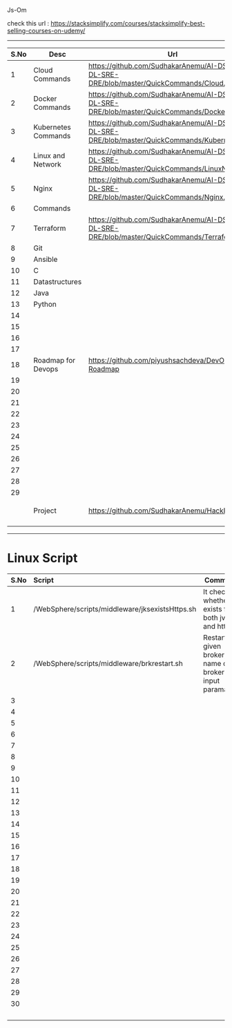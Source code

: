 Js-Om

check this url :
https://stacksimplify.com/courses/stacksimplify-best-selling-courses-on-udemy/

---


| S.No | Desc                | Url                                                                                         |                |
| ------ | --------------------- | --------------------------------------------------------------------------------------------- | ---------------- |
| 1    | Cloud Commands      | https://github.com/SudhakarAnemu/AI-DS-ML-DL-SRE-DRE/blob/master/QuickCommands/Cloud.md     |                |
| 2    | Docker Commands     | https://github.com/SudhakarAnemu/AI-DS-ML-DL-SRE-DRE/blob/master/QuickCommands/Docker.md    |                |
| 3    | Kubernetes Commands | https://github.com/SudhakarAnemu/AI-DS-ML-DL-SRE-DRE/blob/master/QuickCommands/Kubernets.md |                |
| 4    | Linux and Network   | https://github.com/SudhakarAnemu/AI-DS-ML-DL-SRE-DRE/blob/master/QuickCommands/LinuxNW.md   |                |
| 5    | Nginx               | https://github.com/SudhakarAnemu/AI-DS-ML-DL-SRE-DRE/blob/master/QuickCommands/Nginx.md     |                |
| 6    | Commands            |                                                                                             |                |
| 7    | Terraform           | https://github.com/SudhakarAnemu/AI-DS-ML-DL-SRE-DRE/blob/master/QuickCommands/Terraform.md |                |
| 8    | Git                 |                                                                                             |                |
| 9    | Ansible             |                                                                                             |                |
| 10   | C                   |                                                                                             |                |
| 11   | Datastructures      |                                                                                             |                |
| 12   | Java                |                                                                                             |                |
| 13   | Python              |                                                                                             |                |
| 14   |                     |                                                                                             |                |
| 15   |                     |                                                                                             |                |
| 16   |                     |                                                                                             |                |
| 17   |                     |                                                                                             |                |
| 18   | Roadmap for Devops  | https://github.com/piyushsachdeva/DevOps-Roadmap                                            |                |
| 19   |                     |                                                                                             |                |
| 20   |                     |                                                                                             |                |
| 21   |                     |                                                                                             |                |
| 22   |                     |                                                                                             |                |
| 23   |                     |                                                                                             |                |
| 24   |                     |                                                                                             |                |
| 25   |                     |                                                                                             |                |
| 26   |                     |                                                                                             |                |
| 27   |                     |                                                                                             |                |
| 28   |                     |                                                                                             |                |
| 29   |                     |                                                                                             |                |
|      |                     |                                                                                             |                |
|      | Project             | https://github.com/SudhakarAnemu/HackITOn2024                                               | AWS, Terraform |
|      |                     |                                                                                             |                |
|      |                     |                                                                                             |                |

---

# Linux Script


| S.No | Script                                          | Comments                                                                 |
| ------ | :------------------------------------------------ | -------------------------------------------------------------------------- |
| 1    | /WebSphere/scripts/middleware/jksexistsHttps.sh | It check whether jks exists for both jvm and https                       |
| 2    | /WebSphere/scripts/middleware/brkrestart.sh     | Restarts the given broker,<br /> name of the broker is input paramaeter. |
| 3    |                                                 |                                                                          |
| 4    |                                                 |                                                                          |
| 5    |                                                 |                                                                          |
| 6    |                                                 |                                                                          |
| 7    |                                                 |                                                                          |
| 8    |                                                 |                                                                          |
| 9    |                                                 |                                                                          |
| 10   |                                                 |                                                                          |
| 11   |                                                 |                                                                          |
| 12   |                                                 |                                                                          |
| 13   |                                                 |                                                                          |
| 14   |                                                 |                                                                          |
| 15   |                                                 |                                                                          |
| 16   |                                                 |                                                                          |
| 17   |                                                 |                                                                          |
| 18   |                                                 |                                                                          |
| 19   |                                                 |                                                                          |
| 20   |                                                 |                                                                          |
| 21   |                                                 |                                                                          |
| 22   |                                                 |                                                                          |
| 23   |                                                 |                                                                          |
| 24   |                                                 |                                                                          |
| 25   |                                                 |                                                                          |
| 26   |                                                 |                                                                          |
| 27   |                                                 |                                                                          |
| 28   |                                                 |                                                                          |
| 29   |                                                 |                                                                          |
| 30   |                                                 |                                                                          |
|      |                                                 |                                                                          |
|      |                                                 |                                                                          |
|      |                                                 |                                                                          |
|      |                                                 |                                                                          |
